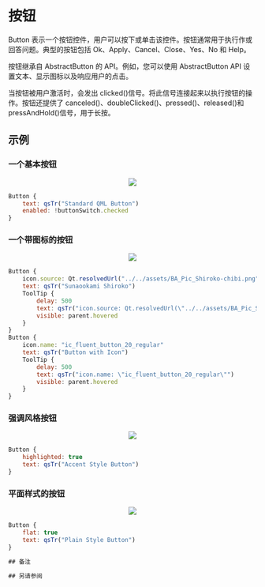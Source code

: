 # 按钮

Button 表示一个按钮控件，用户可以按下或单击该控件。按钮通常用于执行作或回答问题。典型的按钮包括 Ok、Apply、Cancel、Close、Yes、No 和 Help。

按钮继承自 AbstractButton 的 API。例如，您可以使用 AbstractButton API 设置文本、显示图标以及响应用户的点击。

当按钮被用户激活时，会发出 clicked()信号。将此信号连接起来以执行按钮的操作。按钮还提供了 canceled()、doubleClicked()、pressed()、released()和 pressAndHold()信号，用于长按。

## 示例

### 一个基本按钮

<div align="center">
<img src="/assets/images/BasicInput/Button/Button.png">
</div>

```qml
Button {
    text: qsTr("Standard QML Button")
    enabled: !buttonSwitch.checked
}
```

### 一个带图标的按钮

<div align="center">
<img src="/assets/images/BasicInput/Button/IconButton.png">
</div>

```qml
Button {
    icon.source: Qt.resolvedUrl("../../assets/BA_Pic_Shiroko-chibi.png")
    text: qsTr("Sunaookami Shiroko")
    ToolTip {
        delay: 500
        text: qsTr("icon.source: Qt.resolvedUrl(\"../../assets/BA_Pic_Shiroko-chibi.png\")")
        visible: parent.hovered
    }
}
Button {
    icon.name: "ic_fluent_button_20_regular"
    text: qsTr("Button with Icon")
    ToolTip {
        delay: 500
        text: qsTr("icon.name: \"ic_fluent_button_20_regular\"")
        visible: parent.hovered
    }
}
```

### 强调风格按钮

<div align="center">
<img src="/assets/images/BasicInput/Button/AccentStyleButton.png">
</div>

```qml
Button {
    highlighted: true
    text: qsTr("Accent Style Button")
}
```

### 平面样式的按钮

<div align="center">
<img src="/assets/images/BasicInput/Button/PlainStyleButton.png">
</div>

```qml
Button {
    flat: true
    text: qsTr("Plain Style Button")
}

## 备注

## 另请参阅
```
